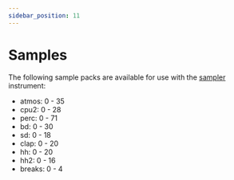 ```yaml
---
sidebar_position: 11
---
```

# Samples
The following sample packs are available for use with the [sampler](/docs/docs/instruments/sampler) instrument:
* atmos: 0 - 35
* cpu2: 0 - 28
* perc: 0 - 71
* bd: 0 - 30
* sd: 0 - 18
* clap: 0 - 20
* hh: 0 - 20
* hh2: 0 - 16
* breaks: 0 - 4